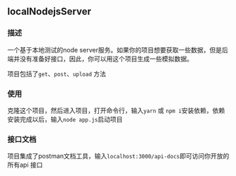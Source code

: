 ## localNodejsServer

### 描述

一个基于本地测试的node server服务。如果你的项目想要获取一些数据，但是后端并没有准备好接口，因此，你可以用这个项目生成一些模拟数据。

项目包括了`get`、`post`、`upload` 方法

### 使用

克隆这个项目，然后进入项目，打开命令行，输入`yarn` 或 `npm i`安装依赖，依赖安装完成以后，输入`node app.js`启动项目

### 接口文档

项目集成了postman文档工具，输入`localhost:3000/api-docs`即可访问你开放的所有api 接口